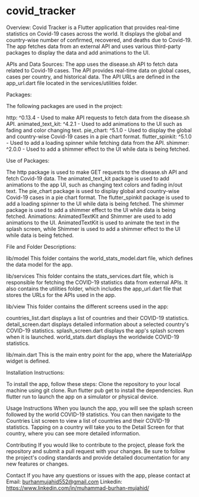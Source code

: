 # covid_tracker

Overview:
Covid Tracker is a Flutter application that provides real-time statistics on Covid-19 cases across the world. It displays the global and country-wise number of confirmed, recovered, and deaths due to Covid-19. The app fetches data from an external API and uses various third-party packages to display the data and add animations to the UI.

APIs and Data Sources:
The app uses the disease.sh API to fetch data related to Covid-19 cases. The API provides real-time data on global cases, cases per country, and historical data. 
The API URLs are defined in the app_url.dart file located in the services/utilities folder.

Packages:

The following packages are used in the project:

http: ^0.13.4 - Used to make API requests to fetch data from the disease.sh API.
animated_text_kit: ^4.2.1 - Used to add animations to the UI such as fading and color changing text.
pie_chart: ^5.1.0 - Used to display the global and country-wise Covid-19 cases in a pie chart format.
flutter_spinkit: ^5.1.0 - Used to add a loading spinner while fetching data from the API.
shimmer: ^2.0.0 - Used to add a shimmer effect to the UI while data is being fetched.

Use of Packages:

The http package is used to make GET requests to the disease.sh API and fetch Covid-19 data.
The animated_text_kit package is used to add animations to the app UI, such as changing text colors and fading in/out text.
The pie_chart package is used to display global and country-wise Covid-19 cases in a pie chart format.
The flutter_spinkit package is used to add a loading spinner to the UI while data is being fetched.
The shimmer package is used to add a shimmer effect to the UI while data is being fetched.
Animations:
AnimatedTextKit and Shimmer are used to add animations to the UI. AnimatedTextKit is used to animate the text in the splash screen, while Shimmer is used to add a shimmer effect to the UI while data is being fetched.


File and Folder Descriptions:

lib/model
This folder contains the world_stats_model.dart file, which defines the data model for the app.

lib/services
This folder contains the stats_services.dart file, which is responsible for fetching the COVID-19 statistics data from external APIs. It also contains the utilities folder, which includes the app_url.dart file that stores the URLs for the APIs used in the app.

lib/view
This folder contains the different screens used in the app:

countries_list.dart displays a list of countries and their COVID-19 statistics.
detail_screen.dart displays detailed information about a selected country's COVID-19 statistics.
splash_screen.dart displays the app's splash screen when it is launched.
world_stats.dart displays the worldwide COVID-19 statistics.

lib/main.dart
This is the main entry point for the app, where the MaterialApp widget is defined.

Installation Instructions:

To install the app, follow these steps:
Clone the repository to your local machine using git clone.
Run flutter pub get to install the dependencies.
Run flutter run to launch the app on a simulator or physical device.

Usage Instructions
When you launch the app, you will see the splash screen followed by the world COVID-19 statistics. You can then navigate to the Countries List screen to view a list of countries and their COVID-19 statistics. Tapping on a country will take you to the Detail Screen for that country, where you can see more detailed information.


Contributing
If you would like to contribute to the project, please fork the repository and submit a pull request with your changes. Be sure to follow the project's coding standards and provide detailed documentation for any new features or changes.

Contact
If you have any questions or issues with the app, please contact at 
Email: burhanmujahid552@gmail.com
Linkedin: https://www.linkedin.com/in/muhammad-burhan-mujahid/


